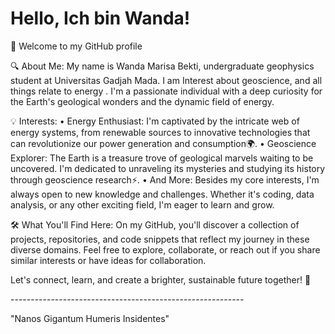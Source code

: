 # Hello, Ich bin Wanda!
<p>🌟 Welcome to my GitHub profile 
<p>
<p>🔍 About Me: My name is Wanda Marisa Bekti, undergraduate geophysics student at Universitas Gadjah Mada. I am Interest about geoscience, and all things relate to energy . I'm a passionate individual with a deep curiosity for the Earth's geological wonders and the dynamic field of energy.
<p>💡 Interests:
•	Energy Enthusiast: I'm captivated by the intricate web of energy systems, from renewable sources to innovative technologies that can revolutionize our power generation and consumption🌍.
•	Geoscience Explorer: The Earth is a treasure trove of geological marvels waiting to be uncovered. I'm dedicated to unraveling its mysteries and studying its history through geoscience research⚡.
•	And More: Besides my core interests, I'm always open to new knowledge and challenges. Whether it's coding, data analysis, or any other exciting field, I'm eager to learn and grow.
<p>
<p>🛠 What You'll Find Here: On my GitHub, you'll discover a collection of projects, repositories, and code snippets that reflect my journey in these diverse domains. Feel free to explore, collaborate, or reach out if you share similar interests or have ideas for collaboration.
<p>Let's connect, learn, and create a brighter, sustainable future together! 🌟
<p> ----------------------------------------------------------
<p> 
<p> "Nanos Gigantum Humeris Insidentes"
